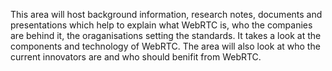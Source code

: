 This area will host background information, research notes, documents and presentations which help to explain what WebRTC is, who the companies are behind it, the oraganisations setting the standards. It takes a look at the components and technology of WebRTC. The area will also look at who the current innovators are and who should benifit from WebRTC.
